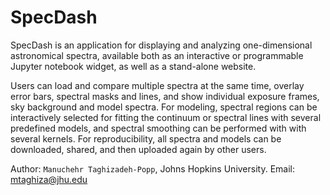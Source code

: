 # SpecDash

SpecDash is an application for displaying and analyzing one-dimensional astronomical spectra, available both as an interactive or programmable Jupyter notebook widget, as well as a stand-alone website. 

Users can load and compare multiple spectra at the same time, overlay error bars, spectral masks and lines, and show individual exposure frames, sky background and model spectra.
For modeling, spectral regions can be interactively selected for fitting the continuum or spectral lines with several predefined models, and spectral smoothing can be performed with with several kernels.
For reproducibility, all spectra and models can be downloaded, shared, and then uploaded again by other users.

Author: `Manuchehr Taghizadeh-Popp`, Johns Hopkins University. Email: mtaghiza@jhu.edu  
